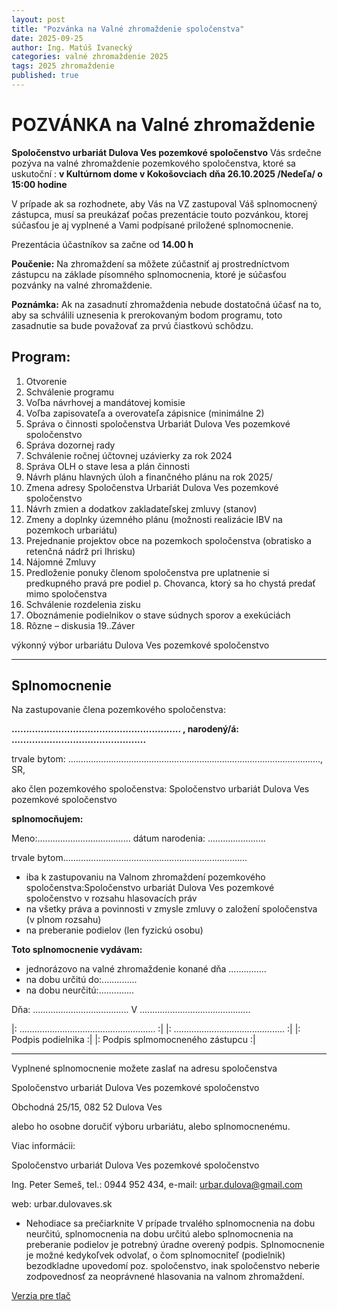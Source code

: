 ```yaml
---
layout: post
title: "Pozvánka na Valné zhromaždenie spoločenstva"
date: 2025-09-25
author: Ing. Matúš Ivanecký
categories: valné zhromaždenie 2025
tags: 2025 zhromaždenie
published: true
---
```


# POZVÁNKA na Valné zhromaždenie
**Spoločenstvo urbariát Dulova Ves pozemkové spoločenstvo**
Vás srdečne pozýva na valné zhromaždenie pozemkového spoločenstva, ktoré sa uskutoční :
**v Kultúrnom dome v Kokošovciach**
**dňa 26.10.2025 /Nedeľa/ o 15:00 hodine**

V prípade ak sa rozhodnete, aby Vás na VZ zastupoval Váš splnomocnený zástupca, musí sa preukázať
počas prezentácie touto pozvánkou, ktorej súčasťou je aj vyplnené a Vami podpísané
priložené splnomocnenie.

Prezentácia účastníkov sa začne od **14.00 h**

**Poučenie:** Na zhromaždení sa môžete zúčastniť aj prostredníctvom zástupcu na základe písomného
splnomocnenia, ktoré je súčasťou pozvánky na valné zhromaždenie.

**Poznámka:** Ak na zasadnutí zhromaždenia nebude dostatočná účasť na to, aby sa schválili uznesenia
k prerokovaným bodom programu, toto zasadnutie sa bude považovať za prvú čiastkovú schôdzu.

## Program:

1. Otvorenie
2. Schválenie programu
3. Voľba návrhovej a mandátovej komisie
4. Voľba zapisovateľa a overovateľa zápisnice (minimálne 2)
5. Správa o činnosti spoločenstva Urbariát Dulova Ves pozemkové spoločenstvo
6. Správa dozornej rady
7. Schválenie ročnej účtovnej uzávierky za rok 2024
8. Správa OLH o stave lesa a plán činnosti
9. Návrh plánu hlavných úloh a finančného plánu na rok 2025/
10. Zmena adresy Spoločenstva Urbariát Dulova Ves pozemkové spoločenstvo
11. Návrh zmien a dodatkov zakladateľskej zmluvy (stanov)
12. Zmeny a doplnky územného plánu (možnosti realizácie IBV na pozemkoch urbariátu)
13. Prejednanie projektov obce na pozemkoch spoločenstva (obratisko a retenčná nádrž pri Ihrisku)
14. Nájomné Zmluvy
15. Predloženie ponuky členom spoločenstva pre uplatnenie si predkupného pravá pre podiel p.
Chovanca, ktorý sa ho chystá predať mimo spoločenstva
16. Schválenie rozdelenia zisku
17. Oboznámenie podielnikov o stave súdnych sporov a exekúciách
18. Rôzne – diskusia
19..Záver


výkonný výbor urbariátu Dulova Ves
pozemkové spoločenstvo

-------------------------  

## Splnomocnenie
Na zastupovanie člena pozemkového spoločenstva:


**.......................................................... , narodený/á: ..............................................**

trvale bytom: ...................................................................................................., SR,

ako člen pozemkového spoločenstva: Spoločenstvo urbariát Dulova Ves pozemkové spoločenstvo

**splnomocňujem:**

Meno:..................................... dátum narodenia: .......................

trvale bytom.........................................................................

- iba k zastupovaniu na Valnom zhromaždení pozemkového spoločenstva:Spoločenstvo urbariát Dulova Ves pozemkové spoločenstvo v rozsahu hlasovacích práv
- na všetky práva a povinnosti v zmysle zmluvy o založení spoločenstva (v plnom rozsahu)
- na preberanie podielov (len fyzickú osobu)

**Toto splnomocnenie vydávam:**

- jednorázovo na valné zhromaždenie konané dňa ...............
- na dobu určitú do:..............
- na dobu neurčitú:..............

Dňa: ...................................... V ............................................

|: ...................................................... :|  |: ............................................ :|
|: Podpis podielnika                      :|  |: Podpis splmomocneného zástupcu :|


-------------------------  



Vyplnené splnomocnenie možete zaslať na adresu spoločenstva

Spoločenstvo urbariát Dulova Ves pozemkové spoločenstvo

Obchodná 25/15, 082 52 Dulova Ves

alebo ho osobne doručiť výboru urbariátu, alebo splnomocnenému.

Viac informácii:

Spoločenstvo urbariát Dulova Ves pozemkové spoločenstvo

Ing. Peter Semeš, tel.: 0944 952 434, e-mail: urbar.dulova@gmail.com

web: urbar.dulovaves.sk

* Nehodiace sa prečiarknite
V prípade trvalého splnomocnenia na dobu neurčitú, splnomocnenia na dobu určitú alebo splnomocnenia na
preberanie podielov je potrebný úradne overený podpis.
Splnomocnenie je možné kedykoľvek odvolať, o čom splnomocniteľ (podielnik) bezodkladne upovedomí poz.
spoločenstvo, inak spoločenstvo neberie zodpovednosť za neoprávnené hlasovania na valnom zhromaždení.


[Verzia pre tlač](/docs/2025-pozvanka-vz.pdf)

